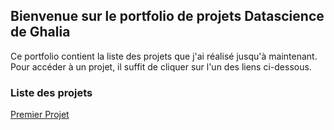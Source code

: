 ## Bienvenue sur le portfolio de projets Datascience de Ghalia

Ce portfolio contient la liste des projets que j'ai réalisé jusqu'à maintenant. Pour accéder à un projet, il suffit de cliquer sur l'un des liens ci-dessous.

### Liste des projets

<a href="https://htmlpreview.github.io/?https://github.com/Ghalia671/premier_projet.github.io/blob/gh-pages/docs/Defi_1_3_Ghalia.slides.html">Premier Projet</a>

